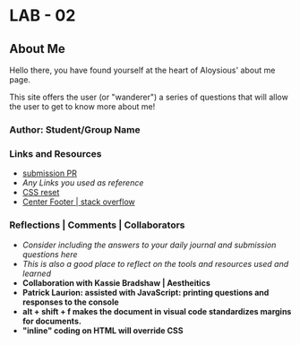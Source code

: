 # LAB - 02

## About Me

Hello there, you have found yourself at the heart of Aloysious' about me page.

This site offers the user (or "wanderer") a series of questions that will allow the user to get to know more about me!  



### Author: Student/Group Name

### Links and Resources
* [submission PR](http://xyz.com)
* *Any Links you used as reference*
* [CSS reset](https://meyerweb.com/eric/tools/css/reset/)
* [Center Footer | stack overflow](https://stackoverflow.com/questions/15629511/how-can-i-make-my-footer-center-to-the-bottom-of-the-page/15629635)

### Reflections | Comments | Collaborators
* *Consider including the answers to your daily journal and submission questions here*
* *This is also a good place to reflect on the tools and resources used and learned*
* **Collaboration with Kassie Bradshaw | Aestheitics** 
* **Patrick Laurion: assisted with JavaScript: printing questions and responses to the console** 
* **alt + shift + f makes the document in visual code standardizes  margins for documents.**
* **"inline" coding on HTML will override CSS** 